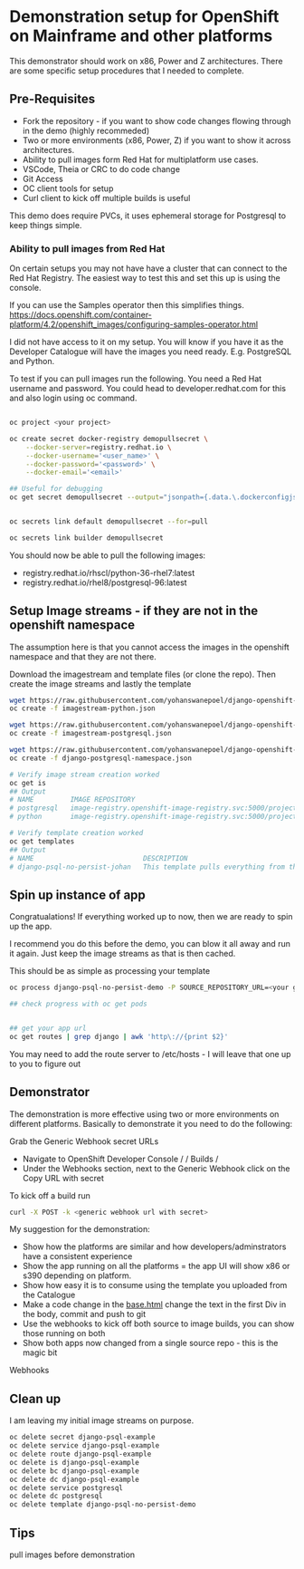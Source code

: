 # Demonstration setup for OpenShift on Mainframe and other platforms

This demonstrator should work on x86, Power and Z architectures. There are some specific setup procedures that I needed to complete.

## Pre-Requisites
* Fork the repository - if you want to show code changes flowing through in the demo (highly recommeded)
* Two or more environments (x86, Power, Z) if you want to show it across architectures.
* Ability to pull images form Red Hat for multiplatform use cases.
* VSCode, Theia or CRC to do code change
* Git Access
* OC client tools for setup
* Curl client to kick off multiple builds is useful

This demo does require PVCs, it uses ephemeral storage for Postgresql to keep things simple.

### Ability to pull images from Red Hat
On certain setups you may not have have a cluster that can connect to the Red Hat Registry. The easiest way to test this and set this up is using the console.

If you can use the Samples operator then this simplifies things. https://docs.openshift.com/container-platform/4.2/openshift_images/configuring-samples-operator.html

I did not have access to it on my setup. You will know if you have it as the Developer Catalogue will have the images you need ready. E.g. PostgreSQL and Python.

To test if you can pull images run the following. You need a Red Hat username and password. You could head to developer.redhat.com for this and also login using oc command.
```bash

oc project <your project>

oc create secret docker-registry demopullsecret \
    --docker-server=registry.redhat.io \
    --docker-username='<user_name>' \
    --docker-password='<password>' \
    --docker-email='<email>'

## Useful for debugging
oc get secret demopullsecret --output="jsonpath={.data.\.dockerconfigjson}" | base64 --decode


oc secrets link default demopullsecret --for=pull

oc secrets link builder demopullsecret
```

You should now be able to pull the following images:
* registry.redhat.io/rhscl/python-36-rhel7:latest
* registry.redhat.io/rhel8/postgresql-96:latest

## Setup Image streams - if they are not in the openshift namespace
The assumption here is that you cannot access the images in the openshift namespace and that they are not there.

Download the imagestream and template files (or clone the repo). Then create the image streams and lastly the template
```bash
wget https://raw.githubusercontent.com/yohanswanepoel/django-openshift-js/master/openshift/templates/imagestream-python.json
oc create -f imagestream-python.json

wget https://raw.githubusercontent.com/yohanswanepoel/django-openshift-js/master/openshift/templates/imagestream-postgresql.json
oc create -f imagestream-postgresql.json

wget https://raw.githubusercontent.com/yohanswanepoel/django-openshift-js/master/openshift/templates/django-postgresql-namespace.json
oc create -f django-postgresql-namespace.json

# Verify image stream creation worked
oc get is
## Output
# NAME         IMAGE REPOSITORY                                                       TAGS               UPDATED
# postgresql   image-registry.openshift-image-registry.svc:5000/project1/postgresql   10,12,9.6,latest   9 minutes ago
# python       image-registry.openshift-image-registry.svc:5000/project1/python       2.7,3.6,latest     About a minute ago

# Verify template creation worked
oc get templates
## Output
# NAME                           DESCRIPTION                                                                        PARAMETERS     OBJECTS
# django-psql-no-persist-johan   This template pulls everything from the local namespace. Container based on s...   19 (6 blank)   8

```

## Spin up instance of app
Congratualations! If everything worked up to now, then we are ready to spin up the app. 

I recommend you do this before the demo, you can blow it all away and run it again. Just keep the image streams as that is then cached.

This should be as simple as processing your template
```bash
oc process django-psql-no-persist-demo -P SOURCE_REPOSITORY_URL=<your git repo> | oc create -f -

## check progress with oc get pods


## get your app url
oc get routes | grep django | awk 'http\://{print $2}'
```

You may need to add the route server to /etc/hosts - I will leave that one up to you to figure out

## Demonstrator
The demonstration is more effective using two or more environments on different platforms. Basically to demonstrate it you need to do the following:

Grab the Generic Webhook secret URLs 
* Navigate to OpenShift Developer Console / <your project> / Builds / <your build> 
* Under the Webhooks section, next to the Generic Webhook click on the Copy URL with secret

To kick off a build run 
```bash
curl -X POST -k <generic webhook url with secret>
```

My suggestion for the demonstration:
* Show how the platforms are similar and how developers/adminstrators have a consistent experience
* Show the app running on all the platforms = the app UI will show x86 or s390 depending on platform. 
* Show how easy it is to consume using the template you uploaded from the Catalogue
* Make a code change in the [base.html](../myaccounts/templates/base.html) change the text in the first Div in the body, commit and push to git
* Use the webhooks to kick off both source to image builds, you can show those running on both
* Show both apps now changed from a single source repo - this is the magic bit

Webhooks

## Clean up
I am leaving my initial image streams on purpose. 

```bash
oc delete secret django-psql-example
oc delete service django-psql-example
oc delete route django-psql-example
oc delete is django-psql-example
oc delete bc django-psql-example
oc delete dc django-psql-example
oc delete service postgresql
oc delete dc postgresql
oc delete template django-psql-no-persist-demo
```

## Tips
pull images before demonstration
